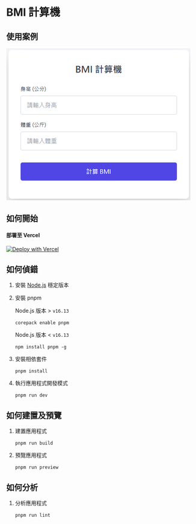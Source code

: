 # BMI 計算機

## 使用案例

![Image](img/demo.png)

## 如何開始

#### 部署至 Vercel

[![Deploy with Vercel](https://vercel.com/button)](https://vercel.com/new/clone?repository-url=https%3A%2F%2Fgithub.com%2Fcdcd72%2Fbmi-calculator)

## 如何偵錯

1. 安裝 [Node.js](https://nodejs.org/en) 穩定版本

2. 安裝 pnpm

   Node.js 版本 > `v16.13`

   ```
   corepack enable pnpm
   ```

   Node.js 版本 < `v16.13`

   ```
   npm install pnpm -g
   ```

3. 安裝相依套件

   ```
   pnpm install
   ```

4. 執行應用程式開發模式

   ```
   pnpm run dev
   ```

## 如何建置及預覽

1. 建置應用程式

   ```
   pnpm run build
   ```

2. 預覽應用程式

   ```
   pnpm run preview
   ```

## 如何分析

1. 分析應用程式

   ```
   pnpm run lint
   ```
